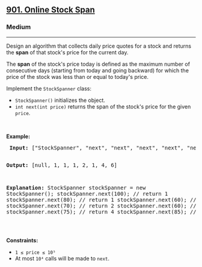 <h2><a href="https://leetcode.com/problems/online-stock-span/">901. Online Stock Span</a></h2> <h3>Medium</h3> <hr> <p>Design an algorithm that collects daily price quotes for a stock and returns the <strong>span</strong> of that stock's price for the current day.</p>

<p>The <strong>span</strong> of the stock's price today is defined as the maximum number of consecutive days (starting from today and going backward) for which the price of the stock was less than or equal to today's price.</p>

<p>Implement the <code>StockSpanner</code> class:</p> <ul> <li><code>StockSpanner()</code> initializes the object.</li> <li><code>int next(int price)</code> returns the span of the stock's price for the given <code>price</code>.</li> </ul>

<p>&nbsp;</p> <p><strong class="example">Example:</strong></p> <pre> <strong>Input:</strong> ["StockSpanner", "next", "next", "next", "next", "next", "next", "next"] [[], [100], [80], [60], [70], [60], [75], [85]]

<strong>Output:</strong> [null, 1, 1, 1, 2, 1, 4, 6]

<strong>Explanation:</strong> StockSpanner stockSpanner = new StockSpanner(); stockSpanner.next(100); // return 1 stockSpanner.next(80); // return 1 stockSpanner.next(60); // return 1 stockSpanner.next(70); // return 2 stockSpanner.next(60); // return 1 stockSpanner.next(75); // return 4 stockSpanner.next(85); // return 6 </pre>

<p>&nbsp;</p> <p><strong>Constraints:</strong></p> <ul> <li><code>1 ≤ price ≤ 10⁵</code></li> <li>At most <code>10⁴</code> calls will be made to <code>next</code>.</li> </ul>